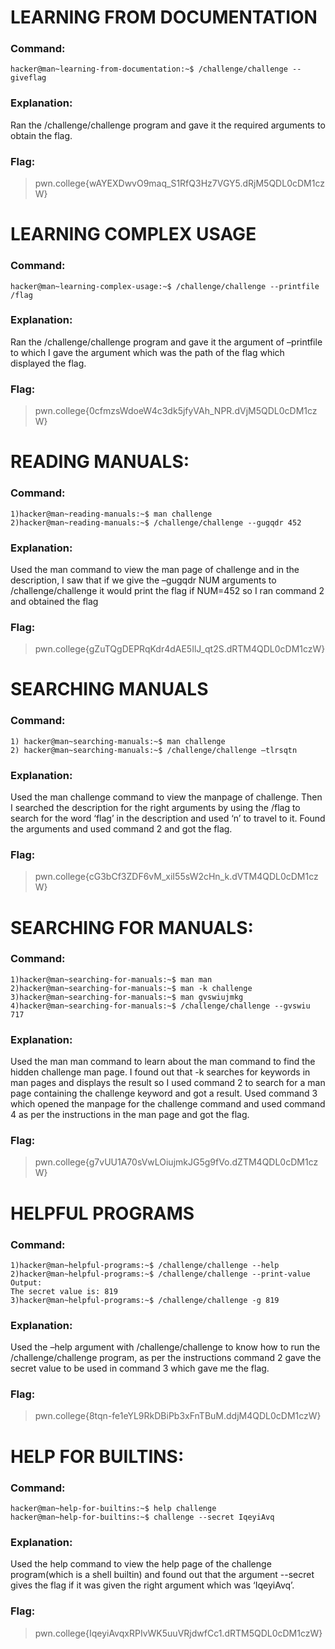 # LEARNING FROM DOCUMENTATION
### Command:
```
hacker@man~learning-from-documentation:~$ /challenge/challenge --giveflag
```
### Explanation:
Ran the /challenge/challenge program and gave it the required arguments to obtain the flag.
### Flag:
>pwn.college{wAYEXDwvO9maq_S1RfQ3Hz7VGY5.dRjM5QDL0cDM1czW}
# LEARNING COMPLEX USAGE
### Command:
```
hacker@man~learning-complex-usage:~$ /challenge/challenge --printfile /flag
```
### Explanation:
Ran the /challenge/challenge program and gave it the argument of –printfile to which I gave the argument which was the path of the flag which displayed the flag.
### Flag:
>pwn.college{0cfmzsWdoeW4c3dk5jfyVAh_NPR.dVjM5QDL0cDM1czW}
# READING MANUALS:
### Command:
```
1)hacker@man~reading-manuals:~$ man challenge
2)hacker@man~reading-manuals:~$ /challenge/challenge --gugqdr 452
```
### Explanation:
Used the man command to view the man page of challenge and in the description, I saw that if we give the –gugqdr NUM  arguments to /challenge/challenge it would print the flag if NUM=452 so I ran command 2 and obtained the flag
### Flag:
>pwn.college{gZuTQgDEPRqKdr4dAE5IlJ_qt2S.dRTM4QDL0cDM1czW}
# SEARCHING MANUALS
### Command:
```
1) hacker@man~searching-manuals:~$ man challenge
2) hacker@man~searching-manuals:~$ /challenge/challenge –tlrsqtn
```
### Explanation:
Used the man challenge command to view the manpage of challenge. 
Then I searched the description for the right arguments by using the /flag to search for the word ‘flag’ in the description and used ‘n’ to travel to it. Found the arguments and used command 2 and got the flag.
### Flag:
>pwn.college{cG3bCf3ZDF6vM_xiI55sW2cHn_k.dVTM4QDL0cDM1czW}
# SEARCHING FOR MANUALS:
### Command:
```
1)hacker@man~searching-for-manuals:~$ man man
2)hacker@man~searching-for-manuals:~$ man -k challenge
3)hacker@man~searching-for-manuals:~$ man gvswiujmkg
4)hacker@man~searching-for-manuals:~$ /challenge/challenge --gvswiu 717
```
### Explanation:
Used the man man command to learn about the man command to find the hidden challenge man page.
I found out that -k searches for keywords in man pages and displays the result so I used command 2 to search for a man page containing the challenge keyword and got a result.
Used command 3 which opened the manpage for the challenge command and used command 4 as per the instructions in the man page and got the flag.
### Flag:
>pwn.college{g7vUU1A70sVwLOiujmkJG5g9fVo.dZTM4QDL0cDM1czW}
# HELPFUL PROGRAMS
### Command:
```
1)hacker@man~helpful-programs:~$ /challenge/challenge --help
2)hacker@man~helpful-programs:~$ /challenge/challenge --print-value
Output:
The secret value is: 819
3)hacker@man~helpful-programs:~$ /challenge/challenge -g 819
```
### Explanation:
Used the –help argument with /challenge/challenge to know how to run the /challenge/challenge program, as per the instructions command 2 gave the secret value to be used in command 3 which gave me the flag.
### Flag:
>pwn.college{8tqn-fe1eYL9RkDBiPb3xFnTBuM.ddjM4QDL0cDM1czW}
# HELP FOR BUILTINS:
### Command:
```
hacker@man~help-for-builtins:~$ help challenge
hacker@man~help-for-builtins:~$ challenge --secret IqeyiAvq
```
### Explanation:
Used the help command to view the help page of the challenge program(which is a shell builtin) and found out that the argument --secret gives the flag if it was given the right argument which was ‘IqeyiAvq’.
### Flag:
>pwn.college{IqeyiAvqxRPIvWK5uuVRjdwfCc1.dRTM5QDL0cDM1czW}

